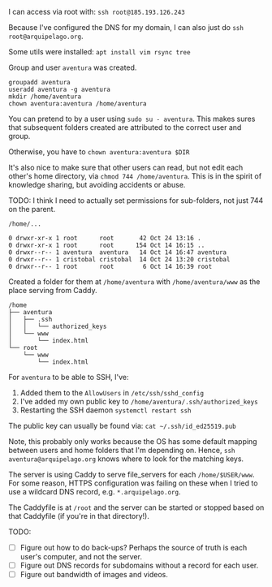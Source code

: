 I can access via root with: `ssh root@185.193.126.243`

Because I've configured the DNS for my domain, I can also just do
`ssh root@arquipelago.org`.

Some utils were installed: `apt install vim rsync tree`

Group and user `aventura` was created.
```
groupadd aventura
useradd aventura -g aventura
mkdir /home/aventura
chown aventura:aventura /home/aventura
```


You can pretend to by a user using `sudo su - aventura`. This makes sures that
subsequent folders created are attributed to the correct user and group.

Otherwise, you have to `chown aventura:aventura $DIR`

It's also nice to make sure that other users can read, but not edit each
other's home directory, via `chmod 744 /home/aventura`. This is in the spirit
of knowledge sharing, but avoiding accidents or abuse.

TODO: I think I need to actually set permissions for sub-folders, not just 744
on the parent.

```
/home/...

0 drwxr-xr-x 1 root      root       42 Oct 24 13:16 .
0 drwxr-xr-x 1 root      root      154 Oct 14 16:15 ..
0 drwxr--r-- 1 aventura  aventura   14 Oct 14 16:47 aventura
0 drwxr--r-- 1 cristobal cristobal  14 Oct 24 13:20 cristobal
0 drwxr--r-- 1 root      root        6 Oct 14 16:39 root

```

Created a folder for them at `/home/aventura` with `/home/aventura/www` as the
place serving from Caddy.

```
/home
├── aventura
│   ├── .ssh
│   │   └── authorized_keys
│   └── www
│       └── index.html
└── root
    └── www
        └── index.html
```

For `aventura` to be able to SSH, I've:

1. Added them to the `AllowUsers` in `/etc/ssh/sshd_config`
2. I've added my own public key to `/home/aventura/.ssh/authorized_keys`
3. Restarting the SSH daemon `systemctl restart ssh`

The public key can usually be found via: `cat ~/.ssh/id_ed25519.pub `

Note, this probably only works because the OS has some default mapping between
users and home folders that I'm depending on. Hence, 
`ssh aventura@arquipelago.org` knows where to look for the matching keys.

The server is using Caddy to serve file_servers for each `/home/$USER/www`.
For some reason, HTTPS configuration was failing on these when I tried to use a
wildcard DNS record, e.g. `*.arquipelago.org`.

The Caddyfile is at `/root` and the server can be started or stopped based
on that Caddyfile (if you're in that directory!).


TODO:

- [ ] Figure out how to do back-ups? Perhaps the source of truth is each user's
      computer, and not the server.
- [ ] Figure out DNS records for subdomains without a record for each user.
- [ ] Figure out bandwidth of images and videos.
